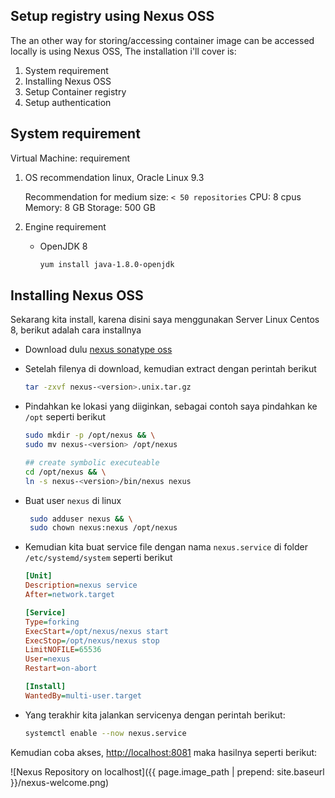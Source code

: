 ## Setup registry using Nexus OSS

The an other way for storing/accessing container image can be accessed locally is using Nexus OSS, The installation i'll cover is:

1. System requirement
2. Installing Nexus OSS
3. Setup Container registry
4. Setup authentication

## System requirement

Virtual Machine: requirement

1. OS recommendation linux, Oracle Linux 9.3

    Recommendation for medium size: `< 50 repositories`
    CPU: 8 cpus
    Memory: 8 GB 
    Storage: 500 GB

2. Engine requirement

    - OpenJDK 8

        ```bash
        yum install java-1.8.0-openjdk
        ```

## Installing Nexus OSS

Sekarang kita install, karena disini saya menggunakan Server Linux Centos 8, berikut adalah cara installnya

- Download dulu [nexus sonatype oss](https://www.sonatype.com/download-oss-sonatype)

- Setelah filenya di download, kemudian extract dengan perintah berikut

    ```bash
    tar -zxvf nexus-<version>.unix.tar.gz
    ```

- Pindahkan ke lokasi yang diiginkan, sebagai contoh saya pindahkan ke `/opt` seperti berikut

    ```bash
    sudo mkdir -p /opt/nexus && \
    sudo mv nexus-<version> /opt/nexus

    ## create symbolic executeable
    cd /opt/nexus && \
    ln -s nexus-<version>/bin/nexus nexus
    ```

- Buat user `nexus` di linux
   
   ```bash
    sudo adduser nexus && \
    sudo chown nexus:nexus /opt/nexus
   ```

- Kemudian kita buat service file dengan nama `nexus.service` di folder `/etc/systemd/system` seperti berikut

    ```ini
    [Unit]
    Description=nexus service
    After=network.target

    [Service]
    Type=forking
    ExecStart=/opt/nexus/nexus start
    ExecStop=/opt/nexus/nexus stop
    LimitNOFILE=65536
    User=nexus
    Restart=on-abort

    [Install]
    WantedBy=multi-user.target
    ```


- Yang terakhir kita jalankan servicenya dengan perintah berikut:

    ```bash
    systemctl enable --now nexus.service
    ```

Kemudian coba akses, [http://localhost:8081](http://localhost:8081) maka hasilnya seperti berikut:

![Nexus Repository on localhost]({{ page.image_path | prepend: site.baseurl }}/nexus-welcome.png)
